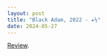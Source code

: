 ```yaml
---
layout: post
title: "Black Adam, 2022 - ★½"
date: 2024-05-27
---
```


[Review](https://letterboxd.com/pavlesap/film/black-adam/).
